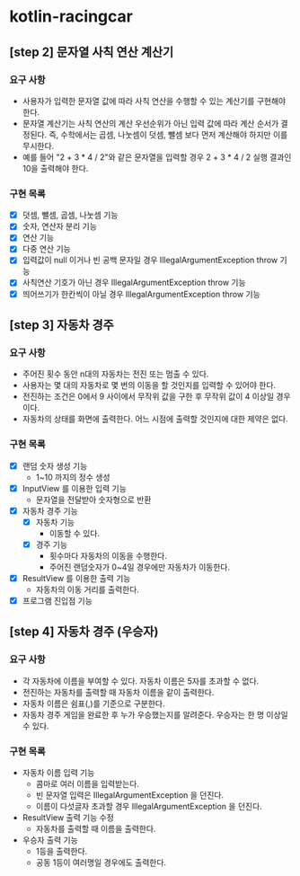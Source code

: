 # kotlin-racingcar

## [step 2] 문자열 사칙 연산 계산기

### 요구 사항

- 사용자가 입력한 문자열 값에 따라 사칙 연산을 수행할 수 있는 계산기를 구현해야 한다.
- 문자열 계산기는 사칙 연산의 계산 우선순위가 아닌 입력 값에 따라 계산 순서가 결정된다. 즉, 수학에서는 곱셈, 나눗셈이 덧셈, 뺄셈 보다 먼저 계산해야 하지만 이를 무시한다.
- 예를 들어 "2 + 3 * 4 / 2"와 같은 문자열을 입력할 경우 2 + 3 * 4 / 2 실행 결과인 10을 출력해야 한다.

### 구현 목록

- [x] 덧셈, 뺄셈, 곱셈, 나눗셈 기능
- [x] 숫자, 연산자 분리 기능
- [x] 연산 기능
- [x] 다중 연산 기능
- [x] 입력값이 null 이거나 빈 공백 문자일 경우 IllegalArgumentException throw 기능
- [x] 사칙연산 기호가 아닌 경우 IllegalArgumentException throw 기능
- [x] 띄어쓰기가 한칸씩이 아닐 경우 IllegalArgumentException throw 기능

## [step 3] 자동차 경주

### 요구 사항

- 주어진 횟수 동안 n대의 자동차는 전진 또는 멈출 수 있다.
- 사용자는 몇 대의 자동차로 몇 번의 이동을 할 것인지를 입력할 수 있어야 한다.
- 전진하는 조건은 0에서 9 사이에서 무작위 값을 구한 후 무작위 값이 4 이상일 경우이다.
- 자동차의 상태를 화면에 출력한다. 어느 시점에 출력할 것인지에 대한 제약은 없다.

### 구현 목록

- [x] 랜덤 숫자 생성 기능
    - 1~10 까지의 정수 생성
- [x] InputView 를 이용한 입력 기능
    - 문자열을 전달받아 숫자형으로 반환
- [x] 자동차 경주 기능
    - [x] 자동차 기능
        - 이동할 수 있다.
    - [x] 경주 기능
        - 횟수마다 자동차의 이동을 수행한다.
        - 주어진 랜덤숫자가 0~4일 경우에만 자동차가 이동한다.
- [x] ResultView 를 이용한 출력 기능
    - 자동차의 이동 거리를 출력한다.
- [x] 프로그램 진입점 기능

## [step 4] 자동차 경주 (우승자)

### 요구 사항

- 각 자동차에 이름을 부여할 수 있다. 자동차 이름은 5자를 초과할 수 없다.
- 전진하는 자동차를 출력할 때 자동차 이름을 같이 출력한다.
- 자동차 이름은 쉼표(,)를 기준으로 구분한다.
- 자동차 경주 게임을 완료한 후 누가 우승했는지를 알려준다. 우승자는 한 명 이상일 수 있다.

### 구현 목록

- 자동차 이름 입력 기능
    - 콤마로 여러 이름을 입력받는다.
    - 빈 문자열 입력은 IllegalArgumentException 을 던진다.
    - 이름이 다섯글자 초과할 경우 IllegalArgumentException 을 던진다.
- ResultView 출력 기능 수정
    - 자동차를 출력할 때 이름을 출력한다.
- 우승자 출력 기능
    - 1등을 출력한다.
    - 공동 1등이 여러명일 경우에도 출력한다.
